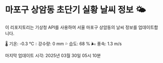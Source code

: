 
# 마포구 상암동 초단기 실황 날씨 정보 🌤️

이 리포지토리는 기상청 API를 사용하여 서울 마포구 상암동의 날씨 정보를 업데이트합니다. 

🌡️ 기온: -0.3 ℃
💧 강수량: 0 mm
💦 습도: 68 %
🌬️ 풍속: 1.3 m/s

마지막 업데이트 시각: 2025년 03월 30일 05시 10분    
